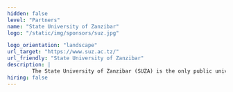 ```yaml
---
hidden: false
level: "Partners"
name: "State University of Zanzibar"
logo: "/static/img/sponsors/suz.jpg"

logo_orientation: "landscape"
url_target: "https://www.suz.ac.tz/"
url_friendly: "State University of Zanzibar"
description: |
        The State University of Zanzibar (SUZA) is the only public university in Zanzibar established by Act No. 8 of the House of Representatives of 1999 which was amended by Act No. 11 of 2009, and further re-amended by Act No. 7 of 2016. Since its inception in 2002, SUZA has been expanding in academic programmes as well as student enrolment. Its vision is to be the most preferred University in the Eastern Africa.
hiring: false
---
```

